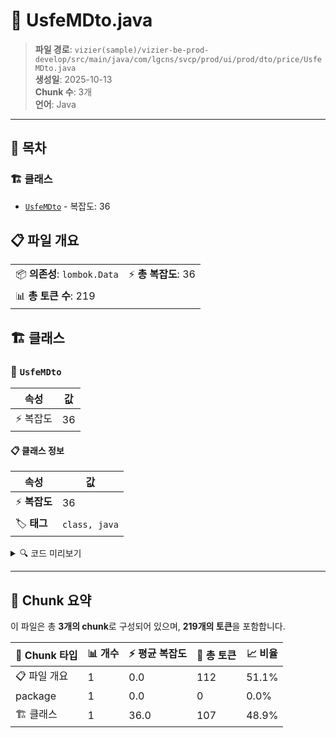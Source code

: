 # 📄 UsfeMDto.java

> **파일 경로**: `vizier(sample)/vizier-be-prod-develop/src/main/java/com/lgcns/svcp/prod/ui/prod/dto/price/UsfeMDto.java`  
> **생성일**: 2025-10-13  
> **Chunk 수**: 3개  
> **언어**: Java
---

## 📑 목차

### 🏗️ 클래스
- [`UsfeMDto`](#class-usfemdto) - 복잡도: 36

## 📋 파일 개요

| | |
|--|--|
| 📦 **의존성**: `lombok.Data` | ⚡ **총 복잡도**: 36 |
| 📊 **총 토큰 수**: 219 |  |



## 🏗️ 클래스

### <a id="class-usfemdto"></a>🎯 `UsfeMDto`

| 속성 | 값 |
|------|----|
| ⚡ 복잡도 | 36 |



#### 📋 클래스 정보

| 속성 | 값 |
|------|----|
| ⚡ **복잡도** | 36 || 📍 **라인 범위** | 6-6 |
| 🏷️ **태그** | `class, java` |

<details>
<summary>🔍 코드 미리보기</summary>

```java
public class UsfeMDto {
	private String prodUuid;
	private String usfeCd;
	private String usfeNm;
	private String valdStrtDtm;
	private String valdEndDtm;
	private String prodKdCd;
	private String prodKdDetlCd;
	private String prodDivsCd;
	private String asgnCondDivsCd;
	private String maxPermCnt;
	private String ratDivsCd;
	private String ioclDivsCd;
	private String ratAplyLvCd;
	private String ratAplyDivsCd;
	private String ratDetlDivsCd;
	private String initUsfeAplyUval;
	private String initRatAplyUnitCd;
	private String initUsfeAplyUnitInclYn;
	private String initUsfe;
	private String usfeAplyUval;
	private String ratAplyUnitCd;
	private String useRat;
	private String dispUsfe;
	private String ratAplyKdCd;
	private String ppayPopyDivsCd;
	private String curUnitCd;
	private String decmP...
```

**Chunk 정보**
- 🆔 **ID**: `6575912b5ec2`
- 📍 **라인**: 6-6
- 📊 **토큰**: 107
- 🏷️ **태그**: `class, java`

</details>

---





## 🧩 Chunk 요약

이 파일은 총 **3개의 chunk**로 구성되어 있으며, **219개의 토큰**을 포함합니다.

| 🧩 Chunk 타입 | 📊 개수 | ⚡ 평균 복잡도 | 📝 총 토큰 | 📈 비율 |
|---------------|--------|-------------|----------|--------|
| 📋 파일 개요 | 1 | 0.0 | 112 | 51.1% |
| package | 1 | 0.0 | 0 | 0.0% |
| 🏗️ 클래스 | 1 | 36.0 | 107 | 48.9% |

